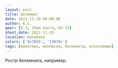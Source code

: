 ```yaml
---
layout: post
title: Белемнит
date: 2021-11-20 00:00:00
author: К.С.
gear: [E-3, 35mm macro, EX-25]
shoot_date: 2021-11-19
location: Нахабино
colors: ['8c7855', '130f0c']
tags: [животные, моллюски, белемниты, ископаемые]
---
```

Ростр белемнита, например.
